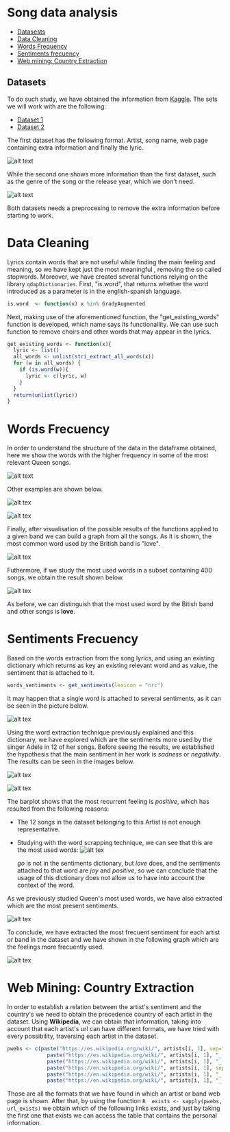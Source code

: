 # Song data analysis
* [Datasests](#datasets)
* [Data Cleaning](#data-cleaning)
* [Words Frequency](#words-frequency)
* [Sentiments frecuency](#sentiments-frequency)
* [Web mining: Country Extraction](#web-mining:-country-extraction)

## Datasets
To do such study, we have obtained the information from [Kaggle](https://www.kaggle.com/). The sets we will work with are the following: 
* [Dataset 1](https://www.kaggle.com/mousehead/songlyrics)
* [Dataset 2](https://www.kaggle.com/gyani95/380000-lyrics-from-metrolyrics)

The first dataset has the following format. Artist, song name, web page containing extra information and finally the lyric.

![alt text](/Memoria/Imagenes/dataset1.png)

While the second one shows more information than the first dataset, such as the genre of the song or the release year, which we don't need.

![alt text](/Memoria/Imagenes/dataset2.png)

Both datasets needs a preprocesing to remove the extra information before starting to work.

# Data Cleaning
Lyrics contain words that are not useful while finding the main feeling and meaning, so we have kept just the most meaningful , removing the so called stopwords. Moreover, we have created several functions relying on the library ```qdapDictionaries```.  First, "is.word", that returns whether the word introduced as a parameter is in the english-spanish language.
```R
is.word  <- function(x) x %in% GradyAugmented
```
Next, making use of the aforementioned function, the "get_existing_words" function is developed, which name says its functionallity. We can use such function to remove choirs and other words that may appear in the lyrics.
```R
get_existing_words <- function(x){
  lyric <- list()
  all_words <- unlist(stri_extract_all_words(x))
  for (w in all_words) {
    if (is.word(w)){
      lyric <- c(lyric, w)
    }
  }
  return(unlist(lyric))
}
```
# Words Frecuency
In order to understand the structure of the data in the dataframe obtained, here we show the words with the higher frequency in some of the most relevant Queen songs.

![alt text](/Memoria/Imagenes/AnotherOneBitesTheDust.png)

Other examples are shown below.

![alt tex](/Memoria/Imagenes/killerqueen.png)

![alt tex](/Memoria/Imagenes/loveofmylife.png)

Finally, after visualisation of the possible results of the functions applied to a given band we can build a graph from all the songs. As it is shown, the most common word used by the British band is "love".

![alt tex](/Memoria/Imagenes/queen_most_used_words.png)

Futhermore, if we study the most used words in a subset containing 400 songs, we obtain the result shown below.

![alt tex](/Memoria/Imagenes/Rplot_words.png)

As before, we can distinguish that the most used word by the Bitish band and other songs is **love**.

# Sentiments Frecuency

Based on the words extraction from the song lyrics, and using an existing dictionary which returns as key an existing relevant word and as value, the sentiment that is attached to it. 
```R
words_sentiments <- get_sentiments(lexicon = "nrc")
```
It may happen that a single word is attached to several sentiments, as it can be seen in the picture below.

![alt tex](/Memoria/Imagenes/words_sentiments.png)

Using the word extraction technique previously explained and this dictionary, we have explored which are the sentiments more used by the singer Adele in 12 of her songs. Before seeing the results, we established the hypothesis that the main sentiment in her work is *sadness* or *negativity*. The results can be seen in the images below.

![alt tex](/Memoria/Imagenes/Adele_sentiments.png)

![alt tex](/Memoria/Imagenes/Adele_wordcloud.png)

The barplot shows that the most recurrent feeling is *positive*, which has resulted from the following reasons:
* The 12 songs in the dataset belonging to this Artist is not enough representative.
* Studying with the word scrapping technique, we can see that this are the most used words: 
![alt tex](/Memoria/Imagenes/Adele_words.png)

  *go* is not in the sentiments dictionary, but *love* does, and the sentiments attached to that word are *joy* and *positive*, so we can conclude that the usage of this dictionary does not allow us to have into account the context of the word.

As we previously studied Queen's most used words, we have also extracted which are the most present sentiments.

![alt tex](/Memoria/Imagenes/Queen_wordcloud.png)

To conclude, we have extracted the most frecuent sentiment for each artist or band in the dataset and we have shown in the following graph which are the feelings more frecuently used.

![alt tex](/Memoria/Imagenes/most_frecuent_sentiments.png)

# Web Mining: Country Extraction
In order to establish a relation between the artist's sentiment and the country's we need to obtain the precedence country of each artist in the dataset. Using **Wikipedia**, we can obtain that information, taking into account that each artist's url can have different formats, we have tried with every possibility, traversing each artist in the dataset.

```R
pwebs <- c(paste("https://es.wikipedia.org/wiki/", artists[i, 1], sep=""),
             paste("https://es.wikipedia.org/wiki/", artists[i, 1], "_(banda)", sep=""),
             paste("https://es.wikipedia.org/wiki/", artists[i, 1], "_(cantante)", sep=""),
             paste("https://en.wikipedia.org/wiki/", artists[i, 1], sep=""),
             paste("https://en.wikipedia.org/wiki/", artists[i, 1], "_(singer)", sep=""),
             paste("https://en.wikipedia.org/wiki/", artists[i, 1], "_(band)", sep=""))
```
Those are all the formats that we have found in which an artist or band web page is shown. After that, by using the function ```R  exists <- sapply(pwebs, url_exists)``` we obtain which of the following links exists, and just by taking the first one that exists we can access the table that contains the personal information.

